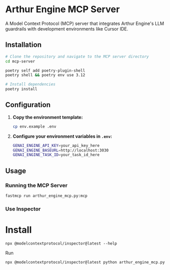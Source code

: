 # Arthur Engine MCP Server

A Model Context Protocol (MCP) server that integrates Arthur Engine's LLM guardrails with development environments like Cursor IDE.

## Installation

```bash
# Clone the repository and navigate to the MCP server directory
cd mcp-server

poetry self add poetry-plugin-shell
poetry shell && poetry env use 3.12

# Install dependencies
poetry install
```

## Configuration

1. **Copy the environment template:**
   ```bash
   cp env.example .env
   ```

2. **Configure your environment variables in `.env`:**
   ```bash
   GENAI_ENGINE_API_KEY=your_api_key_here
   GENAI_ENGINE_BASEURL=http://localhost:3030
   GENAI_ENGINE_TASK_ID=your_task_id_here
   ```

## Usage

### Running the MCP Server

```bash
fastmcp run arthur_engine_mcp.py:mcp
```

### Use Inspector
# Install
```
npx @modelcontextprotocol/inspector@latest --help
```

Run
```
npx @modelcontextprotocol/inspector@latest python arthur_engine_mcp.py
```
